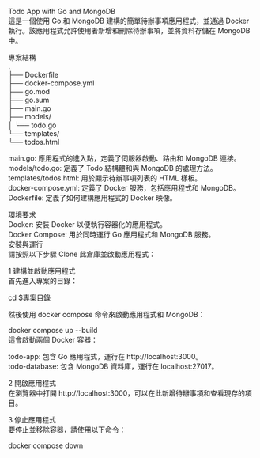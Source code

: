 Todo App with Go and MongoDB\
這是一個使用 Go 和 MongoDB 建構的簡單待辦事項應用程式，並通過 Docker 執行。該應用程式允許使用者新增和刪除待辦事項，並將資料存儲在 MongoDB 中。

專案結構\
.\
├── Dockerfile\
├── docker-compose.yml\
├── go.mod\
├── go.sum\
├── main.go\
├── models/\
│   └── todo.go\
└── templates/\
    └── todos.html

main.go: 應用程式的進入點，定義了伺服器啟動、路由和 MongoDB 連接。\
models/todo.go: 定義了 Todo 結構體和與 MongoDB 的處理方法。\
templates/todos.html: 用於顯示待辦事項列表的 HTML 樣板。\
docker-compose.yml: 定義了 Docker 服務，包括應用程式和 MongoDB。\
Dockerfile: 定義了如何建構應用程式的 Docker 映像。

環境要求\
Docker: 安裝 Docker 以便執行容器化的應用程式。\
Docker Compose: 用於同時運行 Go 應用程式和 MongoDB 服務。\
安裝與運行\
請按照以下步驟 Clone 此倉庫並啟動應用程式：

1 建構並啟動應用程式\
首先進入專案的目錄：

cd $專案目錄


然後使用 docker compose 命令來啟動應用程式和 MongoDB：

docker compose up --build\
這會啟動兩個 Docker 容器：

todo-app: 包含 Go 應用程式，運行在 http://localhost:3000。\
todo-database: 包含 MongoDB 資料庫，運行在 localhost:27017。

2 開啟應用程式\
在瀏覽器中打開 http://localhost:3000，可以在此新增待辦事項和查看現存的項目。

3 停止應用程式\
要停止並移除容器，請使用以下命令：

docker compose down